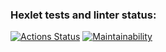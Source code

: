 ### Hexlet tests and linter status:
[![Actions Status](https://github.com/lisaCookie/python-project-49/actions/workflows/hexlet-check.yml/badge.svg)](https://github.com/lisaCookie/python-project-49/actions)
 [![Maintainability](https://api.codeclimate.com/v1/badges/43fec8d0653b1dc49367/maintainability)](https://codeclimate.com/github/lisaCookie/python-project-49/maintainability)
